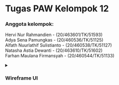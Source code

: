 # Tugas PAW Kelompok 12

<p><h3>Anggota kelompok:</h3></p>
<p>Hervi Nur Rahmandien - (20/463601/TK/51593)</br>
Adya Sena Pamungkas - (20/460536/TK/51125)</br>
Alfath Nuurlathif Sulistianto - (20/460538/TK/51127)</br>
Natasha Astia Dewanti - (20/463610/TK/51602)</br>
Farhan Maulana Firmansyah - (20/460544/TK/51133)</p>

<details><summary><h3>Wireframe UI</h3></summary>
<img src="docs/assets/img/landing page.jpg" class="img-responsive" alt="">
<img src="docs/assets/img/login page.jpg" class="img-responsive" alt="">
<img src="docs/assets/img/register page.jpg" class="img-responsive" alt="">
<img src="docs/assets/img/dashboard-starting.jpg" class="img-responsive" alt="">
<img src="docs/assets/img/transaction page.jpg" class="img-responsive" alt="">
<img src="docs/assets/img/dashboard fill in.jpg" class="img-responsive" alt="">
</details>
